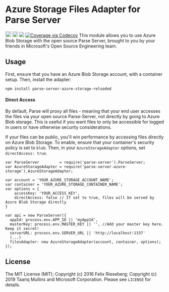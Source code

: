 # Azure Storage Files Adapter for Parse Server
<a href="https://www.npmjs.com/package/parse-server-azure-storage"><img src="https://badge.fury.io/js/parse-server-azure-storage.svg" alt="npm version" height="18"></a> <a href="https://david-dm.org/felixrieseberg/parse-server-azure-storage"><img src="https://david-dm.org/felixrieseberg/parse-server-azure-storage.svg" alt="dependencies" height="18px"></a> <a href="https://travis-ci.org/felixrieseberg/parse-server-azure-storage"><img src="https://travis-ci.org/felixrieseberg/parse-server-azure-storage.svg?branch=master"></a> <a href="https://codecov.io/github/felixrieseberg/parse-server-azure-storage?branch=master"><img src="https://codecov.io/github/felixrieseberg/parse-server-azure-storage/coverage.svg?branch=master" alt="Coverage via Codecov" /></a>
This module allows you to use Azure Blob Storage with the open source Parse Server, brought to you by your friends in Microsoft's Open Source Engineering team.

## Usage
First, ensure that you have an Azure Blob Storage account, with a container setup. Then, install the adapter:

```
npm install parse-server-azure-storage-reloaded
```

#### Direct Access
By default, Parse will proxy all files - meaning that your end user accesses the files via your open source Parse-Server, not directly by going to Azure Blob storage. This is useful if you want files to only be accessible for logged in users or have otherwise security considerations.

If your files can be public, you'll win performance by accessing files directly on Azure Blob Storage. To enable, ensure that your container's security policy is set to `blob`. Then, in your `AzureStorageAdapter` options, set `directAccess: true`.

```
var ParseServer         = require('parse-server').ParseServer;
var AzureStorageAdapter = require('parse-server-azure-storage').AzureStorageAdapter;

var account = 'YOUR_AZURE_STORAGE_ACCOUNT_NAME';
var container = 'YOUR_AZURE_STORAGE_CONTAINER_NAME';
var options = {
    accessKey: 'YOUR_ACCESS_KEY',
    directAccess: false // If set to true, files will be served by Azure Blob Storage directly
}

var api = new ParseServer({
  appId: process.env.APP_ID || 'myAppId',
  masterKey: process.env.MASTER_KEY || '', //Add your master key here. Keep it secret!
  serverURL: process.env.SERVER_URL || 'http://localhost:1337'
  (...)
  filesAdapter: new AzureStorageAdapter(account, container, options);
});
```

## License
The MIT License (MIT); Copyright (c) 2016 Felix Rieseberg; Copyright (c) 2019 Taariq Mullins and Microsoft Corporation. Please see `LICENSE` for details.
